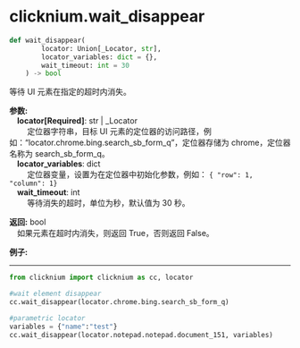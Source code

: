 
# clicknium.wait_disappear

```python
def wait_disappear(
        locator: Union[_Locator, str],
        locator_variables: dict = {},
        wait_timeout: int = 30
    ) -> bool
```

等待 UI 元素在指定的超时内消失。

**参数:**  
    &emsp;**locator[Required]**: str | _Locator   
        &emsp;&emsp; 定位器字符串，目标 UI 元素的定位器的访问路径，例如：“locator.chrome.bing.search_sb_form_q”，定位器存储为 chrome，定位器名称为 search_sb_form_q。
<br/>
    &emsp;**locator_variables**: dict  
        &emsp;&emsp;  定位器变量，设置为在定位器中初始化参数，例如： `{ "row": 1,  "column": 1}`
<br/>
    &emsp;**wait_timeout**: int  
        &emsp;&emsp; 等待消失的超时，单位为秒，默认值为 30 秒。
<br/>

**返回:** bool  
    &emsp;如果元素在超时内消失，则返回 True，否则返回 False。


**例子:**
***
```python
from clicknium import clicknium as cc, locator

#wait element disappear
cc.wait_disappear(locator.chrome.bing.search_sb_form_q)

#parametric locator
variables = {"name":"test"}
cc.wait_disappear(locator.notepad.notepad.document_151, variables)
```